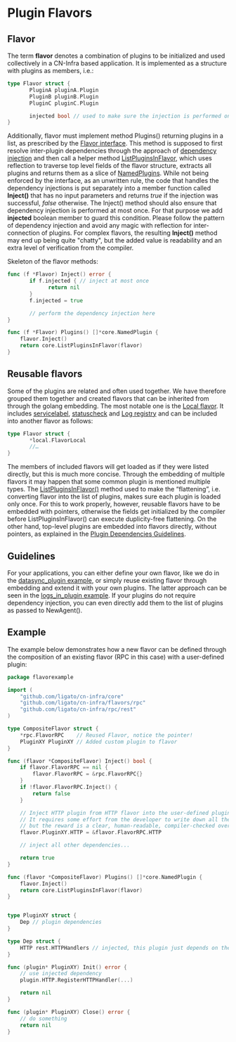 # Plugin Flavors

## Flavor

The term **flavor** denotes a combination of plugins to be initialized and used collectively in a CN-Infra based application.
It is implemented as a structure with plugins as members, i.e.:

```go
type Flavor struct {
       PluginA pluginA.Plugin
       PluginB pluginB.Plugin
       PluginC pluginC.Plugin

       injected bool // used to make sure the injection is performed only once (injection is explained below)
}
```

Additionally, flavor must implement method Plugins() returning plugins in a list, as prescribed
by the [Flavor interface](../../core/list_flavor_plugin.go). This method is supposed to first resolve inter-plugin
dependencies through the approach of [dependency injection][1] and then call a helper method
[ListPluginsInFlavor](../../core/list_flavor_plugin.go), which uses reflection to traverse top level fields of the flavor
structure, extracts all plugins and returns them as a slice of [NamedPlugins](../../core/name.go).
While not being enforced by the interface, as an unwritten rule, the code that handles the dependency injections
is put separately into a member function called **Inject()** that has no input parameters and returns *true*
if the injection was successful, *false* otherwise. The Inject() method should also ensure that dependency injection
is performed at most once. For that purpose we add **injected** boolean member to guard this condition.
Please follow the pattern of dependency injection and avoid any magic with reflection for inter-connection of plugins.
For complex flavors, the resulting **Inject()** method may end up being quite "chatty", but the added value is readability
and an extra level of verification from the compiler.

Skeleton of the flavor methods:

```go
func (f *Flavor) Inject() error {
       if f.injected { // inject at most once
             return nil
       }
       f.injected = true

       // perform the dependency injection here
}

func (f *Flavor) Plugins() []*core.NamedPlugin {
	flavor.Inject()
	return core.ListPluginsInFlavor(flavor)
}
```

## Reusable flavors

Some of the plugins are related and often used together. We have therefore grouped them together and created flavors
that can be inherited from through the golang embedding. The most notable one is the [Local flavor](../../flavors/local/local_flavor.go).
It includes [servicelabel](../../servicelabel/plugin_api_servicelabel.go),
[statuscheck](../../health/statuscheck/plugin_api_statuscheck.go) and [Log registry](../../logging/log_api.go)
and can be included into another flavor as follows:

```go
type Flavor struct {
       *local.FlavorLocal
       //…
}
```

The members of included flavors will get loaded as if they were listed directly, but this is much more concise.
Through the embedding of multiple flavors it may happen that some common plugin is mentioned multiple types.
The [ListPluginsInFlavor()](../../core/list_flavor_plugin.go) method used to make the “flattening”,
i.e. converting flavor into the list of plugins, makes sure each plugin is loaded only once.
For this to work properly, however, reusable flavors have to be embedded with pointers, otherwise the fields get
initialized by the compiler before ListPluginsInFlavor() can execute duplicity-free flattening.
On the other hand, top-level plugins are embedded into flavors directly, without pointers, as explained
in the [Plugin Dependencies Guidelines](PLUGIN_DEPENDENCIES.md).

## Guidelines

For your applications, you can either define your own flavor, like we do in the
[datasync_plugin example](../../examples/datasync_plugin/main.go), or simply reuse existing flavor through embedding
and extend it with your own plugins. The latter approach can be seen in the [logs_in_plugin example](../../examples/logs_in_plugin).
If your plugins do not require dependency injection, you can even directly add them to the list of plugins
as passed to NewAgent().


## Example

The example below demonstrates how a new flavor can be defined through the composition of an existing flavor
(RPC in this case) with a user-defined plugin:

```go
package flavorexample

import (
	"github.com/ligato/cn-infra/core"
	"github.com/ligato/cn-infra/flavors/rpc"
	"github.com/ligato/cn-infra/rpc/rest"
)

type CompositeFlavor struct {
	*rpc.FlavorRPC    // Reused Flavor, notice the pointer!
	PluginXY PluginXY // Added custom plugin to flavor
}

func (flavor *CompositeFlavor) Inject() bool {
	if flavor.FlavorRPC == nil {
	    flavor.FlavorRPC = &rpc.FlavorRPC{}
	}
	if !flavor.FlavorRPC.Inject() {
	    return false
	}

	// Inject HTTP plugin from HTTP flavor into the user-defined plugin.
	// It requires some effort from the developer to write down all the injections one-by-one,
	// but the reward is a clear, human-readable, compiler-checked overview of all dependencies between the plugins from the flavor.
	flavor.PluginXY.HTTP = &flavor.FlavorRPC.HTTP

	// inject all other dependencies...

	return true
}

func (flavor *CompositeFlavor) Plugins() []*core.NamedPlugin {
	flavor.Inject()
	return core.ListPluginsInFlavor(flavor)
}


type PluginXY struct {
	Dep // plugin dependencies
}

type Dep struct {
	HTTP rest.HTTPHandlers // injected, this plugin just depends on the API interface
}

func (plugin* PluginXY) Init() error {
	// use injected dependency
	plugin.HTTP.RegisterHTTPHandler(...)

	return nil
}

func (plugin* PluginXY) Close() error {
	// do something
	return nil
}
```

[1]: https://en.wikipedia.org/wiki/Dependency_injection
